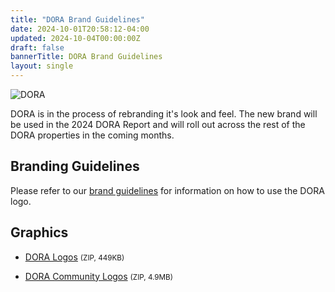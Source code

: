 ```yaml
---
title: "DORA Brand Guidelines"
date: 2024-10-01T20:58:12-04:00
updated: 2024-10-04T00:00:00Z
draft: false
bannerTitle: DORA Brand Guidelines
layout: single
---
```


![DORA](/img/DORA-Horizontal-Logo.svg)

DORA is in the process of rebranding it's look and feel. The new brand will be used in the 2024 DORA Report and will roll out across the rest of the DORA properties in the coming months.

## Branding Guidelines

Please refer to our [brand guidelines](https://storage.googleapis.com/dora-brand-2024/DORA-Brand-Guidelines.pdf) for information on how to use the DORA logo.

## Graphics

* [DORA Logos](https://storage.googleapis.com/dora-brand-2024/DORA-Logo.zip) <small>(ZIP, 449KB)</small>

* [DORA Community Logos](https://storage.googleapis.com/dora-brand-2024/DORA-Community-Logo.zip) <small>(ZIP, 4.9MB)</small>